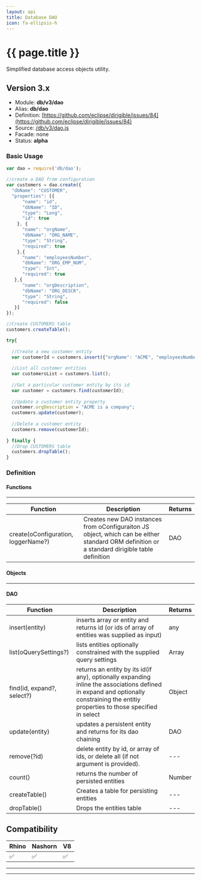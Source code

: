 ```yaml
---
layout: api
title: Database DAO
icon: fa-ellipsis-h
---
```


{{ page.title }}
===

Simplified database access objects utility.

Version 3.x
---

- Module: **db/v3/dao**
- Alias: **db/dao**
- Definition: [https://github.com/eclipse/dirigible/issues/84](https://github.com/eclipse/dirigible/issues/84)
- Source: [/db/v3/dao.js](https://github.com/dirigiblelabs/api-v3-db/blob/master/db/v3/dao.js)
- Facade: none
- Status: **alpha**


### Basic Usage

```javascript
var dao = require('db/dao');

//create a DAO from configuration
var customers = dao.create({
  "dbName": "CUSTOMER",
  "properties": [{
      "name": "id",
      "dbName": "ID",
      "type": "Long",
      "id": true
    }, {
      "name": "orgName",
      "dbName": "ORG_NAME",
      "type": "String",
      "required": true
    },{
      "name": "employeesNumber",
      "dbName": "ORG_EMP_NUM",
      "type": "Int",
      "required": true
   },{
      "name": "orgDescription",
      "dbName": "ORG_DESCR",
      "type": "String",
      "required": false
   }]
});

//Create CUSTOMERS table
customers.createTable();

try{
	
  //Create a new customer entity
  var customerId = customers.insert({"orgName": "ACME", "employeesNumber": 1000});
		
  //List all customer entities
  var customersList = customers.list(); 
	
  //Get a particular customer entity by its id
  var customer = customers.find(customerId); 
	
  //Update a customer entity property
  customer.orgDescription = "ACME is a company";
  customers.update(customer);
	 
  //Delete a customer entity
  customers.remove(customerId);
	
} finally {  
  //Drop CUSTOMERS table
  customers.dropTable();
}
```


### Definition

#### Functions

---

Function     | Description | Returns
------------ | ----------- | --------
create(oConfiguration, loggerName?) | Creates new DAO instances from oConfiguraiton JS object, which can be either standard ORM definition or a standard dirigible table definition |  DAO 


#### Objects

---

#### DAO

Function     | Description | Returns
------------ | ----------- | --------
insert(entity) | inserts array or entity and returns id (or ids of array of entities was supplied as input)  |  any 
list(oQuerySettings?) | lists entities optionally constrained with the supplied query settings |  Array 
find(id, expand?, select?) | returns an entity by its id(if any), optionally expanding inline the associations defined in expand and optionally constraining the entitiy properties to those specified in select |  Object
update(entity) | updates a persistent entity and returns for its dao chaining  |  DAO
remove(?id) | delete entity by id, or array of ids, or delete all (if not argument is provided). |  ---
count() | returns the number of persisted entities |  Number
createTable() | Creates a table for persisting entities  |  ---
dropTable() | Drops the entities table  |  ---

Compatibility
---

Rhino | Nashorn | V8
----- | ------- | --------
 ✅  | ✅  | ✅


---

---

